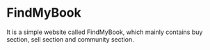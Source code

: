 # FindMyBook
It is a simple website called FindMyBook, which mainly contains buy section, sell section and community section.
